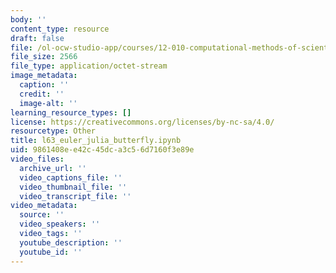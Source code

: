 ```yaml
---
body: ''
content_type: resource
draft: false
file: /ol-ocw-studio-app/courses/12-010-computational-methods-of-scientific-programming-fall-2024/l63_euler_julia_butterfly.ipynb
file_size: 2566
file_type: application/octet-stream
image_metadata:
  caption: ''
  credit: ''
  image-alt: ''
learning_resource_types: []
license: https://creativecommons.org/licenses/by-nc-sa/4.0/
resourcetype: Other
title: l63_euler_julia_butterfly.ipynb
uid: 9861408e-e42c-45dc-a3c5-6d7160f3e89e
video_files:
  archive_url: ''
  video_captions_file: ''
  video_thumbnail_file: ''
  video_transcript_file: ''
video_metadata:
  source: ''
  video_speakers: ''
  video_tags: ''
  youtube_description: ''
  youtube_id: ''
---
```

